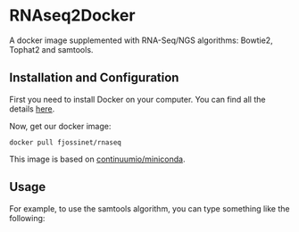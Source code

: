 RNAseq2Docker
===============

A docker image supplemented with RNA-Seq/NGS algorithms: Bowtie2, Tophat2 and samtools.

Installation and Configuration
------------------------------

First you need to install Docker on your computer. You can find all the details [here](https://docs.docker.com/engine/installation/).

Now, get our docker image:

    docker pull fjossinet/rnaseq

This image is based on [continuumio/miniconda](https://github.com/ContinuumIO/docker-images/tree/master/miniconda).

Usage
-----

For example, to use the samtools algorithm, you can type something like the following:
